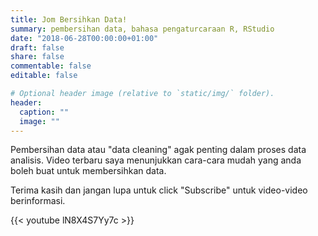 ```yaml
---
title: Jom Bersihkan Data!
summary: pembersihan data, bahasa pengaturcaraan R, RStudio
date: "2018-06-28T00:00:00+01:00"
draft: false
share: false
commentable: false
editable: false

# Optional header image (relative to `static/img/` folder).
header:
  caption: ""
  image: ""
---
```


Pembersihan data atau "data cleaning" agak penting dalam proses data analisis. Video terbaru saya menunjukkan cara-cara mudah yang anda boleh buat untuk membersihkan data.

Terima kasih dan jangan lupa untuk click "Subscribe" untuk video-video berinformasi.

{{< youtube lN8X4S7Yy7c >}}
